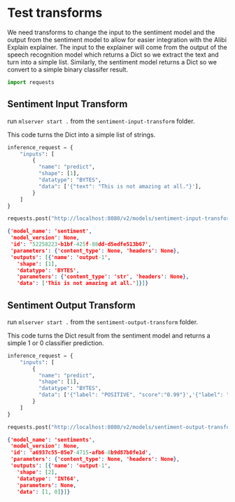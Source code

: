 # Test transforms

We need transforms to change the input to the sentiment model and the output from the sentiment model to allow for easier integration with the Alibi Explain explainer. The input to the explainer will come from the output of the speech recognition model which returns a Dict so we extract the text and turn into a simple list. Similarly, the sentiment model returns a Dict so we convert to a simple binary classifer result.

```python
import requests
```

## Sentiment Input Transform

run `mlserver start .` from the `sentiment-input-transform` folder.

This code turns the Dict into a simple list of strings.

```python
inference_request = {
    "inputs": [
        {
          "name": "predict",
          "shape": [1],
          "datatype": "BYTES",
          "data": ['{"text": "This is not amazing at all."}'],
        }
    ]
}

requests.post("http://localhost:8080/v2/models/sentiment-input-transform/infer", json=inference_request).json()
```

```json
{'model_name': 'sentiment',
 'model_version': None,
 'id': '52258223-b1bf-425f-88dd-d5edfe513b67',
 'parameters': {'content_type': None, 'headers': None},
 'outputs': [{'name': 'output-1',
   'shape': [1],
   'datatype': 'BYTES',
   'parameters': {'content_type': 'str', 'headers': None},
   'data': ['This is not amazing at all.']}]}

```

## Sentiment Output Transform

run `mlserver start .` from the `sentiment-output-transform` folder.

This code turns the Dict result from the sentiment model and returns a simple 1 or 0 classifier prediction.

```python
inference_request = {
    "inputs": [
        {
          "name": "predict",
          "shape": [1],
          "datatype": "BYTES",
          "data": ['{"label": "POSITIVE", "score":"0.99"}','{"label": "NEGATIVE", "score":"0.99"}'],
        }
    ]
}

requests.post("http://localhost:8080/v2/models/sentiment-output-transform/infer", json=inference_request).json()
```

```json
{'model_name': 'sentiments',
 'model_version': None,
 'id': 'a6937c55-05e7-4715-afb6-8b9d87b0fe1d',
 'parameters': {'content_type': None, 'headers': None},
 'outputs': [{'name': 'output-1',
   'shape': [2],
   'datatype': 'INT64',
   'parameters': None,
   'data': [1, 0]}]}

```

```python

```
